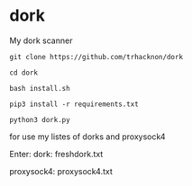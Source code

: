 # dork
My dork scanner
```
git clone https://github.com/trhacknon/dork
```

```
cd dork
```

```
bash install.sh
```

```
pip3 install -r requirements.txt
```
```
python3 dork.py
```
for use my listes of dorks and proxysock4

Enter:
dork:
freshdork.txt

proxysock4: 
proxysock4.txt
